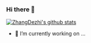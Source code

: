 ### Hi there 👋

[![ZhangDezhi's github stats](https://github-readme-stats.vercel.app/api?username=CodeHaotian&show_icons=true)](https://github.com/ZhangDezhi/shortcuts)

- 🔭 I’m currently working on ...

<!--
**ZhangDezhi/ZhangDezhi** is a ✨ _special_ ✨ repository because its `README.md` (this file) appears on your GitHub profile.

Here are some ideas to get you started:

- 🔭 I’m currently working on ...
- 🌱 I’m currently learning ...
- 👯 I’m looking to collaborate on ...
- 🤔 I’m looking for help with ...
- 💬 Ask me about ...
- 📫 How to reach me: ...
- 😄 Pronouns: ...
- ⚡ Fun fact: ...
-->
